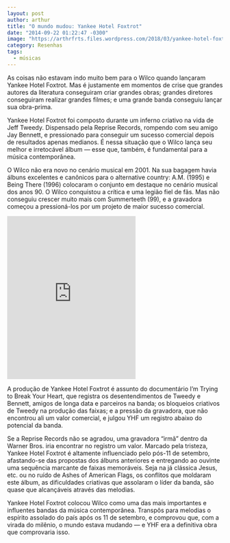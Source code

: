 ```yaml
---
layout: post
author: arthur
title: "O mundo mudou: Yankee Hotel Foxtrot"
date: "2014-09-22 01:22:47 -0300"
image: "https://arthrfrts.files.wordpress.com/2018/03/yankee-hotel-foxtrot.jpg"
category: Resenhas
tags:
  - músicas
---
```


As coisas não estavam indo muito bem para o Wilco quando lançaram Yankee Hotel Foxtrot. Mas é justamente em momentos de crise que grandes autores da literatura conseguiram criar grandes obras; grandes diretores conseguiram realizar grandes filmes; e uma grande banda conseguiu lançar sua obra-prima.

Yankee Hotel Foxtrot foi composto durante um inferno criativo na vida de Jeff Tweedy. Dispensado pela Reprise Records, rompendo com seu amigo Jay Bennett, e pressionado para conseguir um sucesso comercial depois de resultados apenas medianos. É nessa situação que o Wilco lança seu melhor e irretocável álbum — esse que, também, é fundamental para a música contemporânea.

O Wilco não era novo no cenário musical em 2001. Na sua bagagem havia álbuns excelentes e canônicos para o alternative country: A.M. (1995) e Being There (1996) colocaram o conjunto em destaque no cenário musical dos anos 90. O Wilco conquistou a crítica e uma legião fiel de fãs. Mas não conseguiu crescer muito mais com Summerteeth (99), e a gravadora começou a pressioná-los por um projeto de maior sucesso comercial.

<iframe src="https://open.spotify.com/embed/album/0rPtXOMN42nsLDiShvGamv" height="380" frameborder="0" allowtransparency="true"></iframe>

A produção de Yankee Hotel Foxtrot é assunto do documentário I’m Trying to Break Your Heart, que registra os desentendimentos de Tweedy e Bennett, amigos de longa data e parceiros na banda; os bloqueios criativos de Tweedy na produção das faixas; e a pressão da gravadora, que não encontrou ali um valor comercial, e julgou YHF um registro abaixo do potencial da banda.

Se a Reprise Records não se agradou, uma gravadora “irmã” dentro da Warner Bros. iria encontrar no registro um valor. Marcado pela tristeza, Yankee Hotel Foxtrot é altamente influenciado pelo pós-11 de setembro, afastando-se das propostas dos álbuns anteriores e entregando ao ouvinte uma sequência marcante de faixas memoráveis. Seja na já clássica Jesus, etc. ou no ruído de Ashes of American Flags, os conflitos que moldaram este álbum, as dificuldades criativas que assolaram o líder da banda, são quase que alcançáveis através das melodias.

Yankee Hotel Foxtrot colocou Wilco como uma das mais importantes e influentes bandas da música contemporânea. Transpôs para melodias o espírito assolado do país após os 11 de setembro, e comprovou que, com a virada do milênio, o mundo estava mudando — e YHF era a definitiva obra que comprovaria isso.
